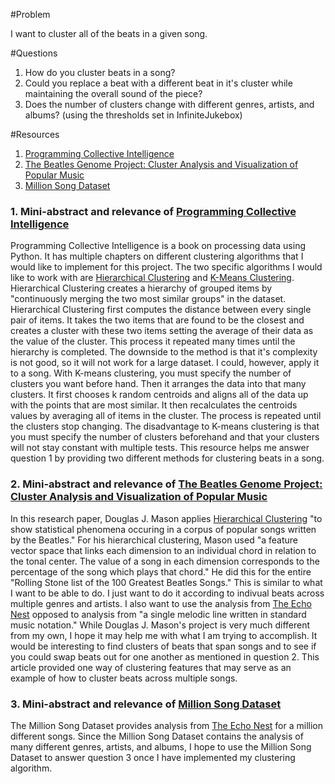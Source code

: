 #Problem

I want to cluster all of the beats in a given song.

#Questions

1. How do you cluster beats in a song?
2. Could you replace a beat with a different beat in it's cluster while maintaining the overall sound of the piece?
3. Does the number of clusters change with different genres, artists, and albums? (using the thresholds set in InfiniteJukebox)

#Resources

1. [Programming Collective Intelligence]
2. [The Beatles Genome Project: Cluster Analysis and Visualization of Popular Music]
3. [Million Song Dataset]

### 1. Mini-abstract and relevance of [Programming Collective Intelligence]

Programming Collective Intelligence is a book on processing data using Python. It has multiple chapters on different clustering algorithms that I would like to implement for this project. The two specific algorithms I would like to work with are [Hierarchical Clustering] and [K-Means Clustering]. Hierarchical Clustering creates a hierarchy of grouped items by "continuously merging the two most similar groups" in the dataset. Hierarchical Clustering first computes the distance between every single pair of items. It takes the two items that are found to be the closest and creates a cluster with these two items setting the average of their data as the value of the cluster. This process it repeated many times until the hierarchy is completed. The downside to the method is that it's complexity is not good, so it will not work for a large dataset. I could, however, apply it to a song. With K-means clustering, you must specify the number of clusters you want before hand. Then it arranges the data into that many clusters. It first chooses k random centroids and aligns all of the data up with the points that are most similar. It then recalculates the centroids values by averaging all of items in the cluster. The process is repeated until the clusters stop changing. The disadvantage to K-means clustering is that you must specify the number of clusters beforehand and that your clusters will not stay constant with multiple tests. This resource helps me answer question 1 by providing two different methods for clustering beats in a song.

### 2. Mini-abstract and relevance of [The Beatles Genome Project: Cluster Analysis and Visualization of Popular Music]

In this research paper, Douglas J. Mason applies [Hierarchical Clustering] "to show statistical phenomena occuring in a corpus of popular songs written by the Beatles." For his hierarchical clustering, Mason used "a feature vector space that links each dimension to an individual chord in relation to the tonal center. The value of a song in each dimension corresponds to the percentage of the song which plays that chord." He did this for the entire "Rolling Stone list of the 100 Greatest Beatles Songs." This is similar to what I want to be able to do. I just want to do it according to indivual beats across multiple genres and artists. I also want to use the analysis from [The Echo Nest] opposed to analysis from "a single melodic line written in standard music notation." While Douglas J. Mason's project is very much different from my own, I hope it may help me with what I am trying to accomplish. It would be interesting to find clusters of beats that span songs and to see if you could swap beats out for one another as mentioned in question 2. This article provided one way of clustering features that may serve as an example of how to cluster beats across multiple songs.

### 3. Mini-abstract and relevance of [Million Song Dataset]

The Million Song Dataset provides analysis from [The Echo Nest] for a million different songs. Since the Million Song Dataset contains the analysis of many different genres, artists, and albums, I hope to use the Million Song Dataset to answer question 3 once I have implemented my clustering algorithm. 

[Programming Collective Intelligence]: http://0-proquest.safaribooksonline.com.wncln.wncln.org/book/web-development/9780596529321
[The Beatles Genome Project: Cluster Analysis and Visualization of Popular Music]: http://web.cse.ohio-state.edu/~raghu/teaching/CSE5544/Visweek2012/infovis/posters/mason.pdf
[Million Song Dataset]: http://labrosa.ee.columbia.edu/millionsong/
[Hierarchical Clustering]: http://0-proquest.safaribooksonline.com.wncln.wncln.org/book/web-development/9780596529321/3dot-discovering-groups/hierarchical_clustering
[K-Means Clustering]: http://0-proquest.safaribooksonline.com.wncln.wncln.org/book/web-development/9780596529321/3dot-discovering-groups/hierarchical_clustering#X2ludGVybmFsX0h0bWxWaWV3P3htbGlkPTk3ODA1OTY1MjkzMjElMkZrbWVhbnNfY2x1c3RlcmluZyZxdWVyeT1ub24tbmVnYXRpdmU=
[The Echo Nest]: http://the.echonest.com/
